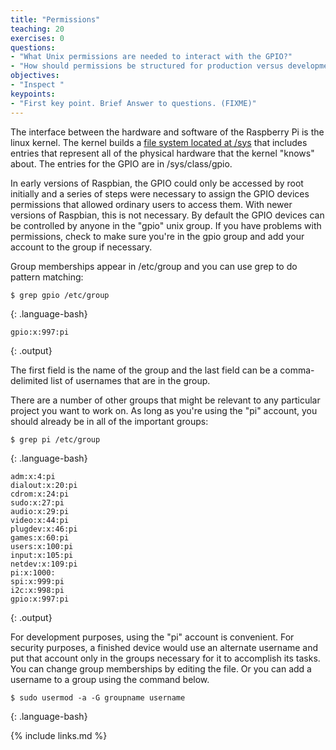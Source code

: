 ```yaml
---
title: "Permissions"
teaching: 20
exercises: 0
questions:
- "What Unix permissions are needed to interact with the GPIO?"
- "How should permissions be structured for production versus development?"
objectives:
- "Inspect "
keypoints:
- "First key point. Brief Answer to questions. (FIXME)"
---
```

The interface between the hardware and software of the Raspberry Pi is the linux kernel. The kernel builds a [file system located at /sys](https://man7.org/linux/man-pages/man5/sysfs.5.html) that includes entries that represent all of the physical hardware that the kernel "knows" about. The entries for the GPIO are in /sys/class/gpio.

In early versions of Raspbian, the GPIO could only be accessed by root initially and a series of steps were necessary to assign the GPIO devices permissions that allowed ordinary users to access them. With newer versions of Raspbian, this is not necessary. By default the GPIO devices can be controlled by anyone in the "gpio" unix group. If you have problems with permissions, check to make sure you're in the gpio group and add your account to the group if necessary.

Group memberships appear in /etc/group and you can use grep to do pattern matching:
~~~
$ grep gpio /etc/group
~~~
{: .language-bash}

~~~
gpio:x:997:pi
~~~
{: .output}

The first field is the name of the group and the last field can be a comma-delimited list of usernames that are in the group.

There are a number of other groups that might be relevant to any particular project you want to work on. As long as you're using the "pi" account, you should already be in all of the important groups:

~~~
$ grep pi /etc/group
~~~
{: .language-bash}

~~~
adm:x:4:pi
dialout:x:20:pi
cdrom:x:24:pi
sudo:x:27:pi
audio:x:29:pi
video:x:44:pi
plugdev:x:46:pi
games:x:60:pi
users:x:100:pi
input:x:105:pi
netdev:x:109:pi
pi:x:1000:
spi:x:999:pi
i2c:x:998:pi
gpio:x:997:pi
~~~
{: .output}

For development purposes, using the "pi" account is convenient. For security purposes, a finished device would use an alternate username and put that account only in the groups necessary for it to accomplish its tasks. You can change group memberships by editing the file. Or you can add a username to a group using the command below.

~~~
$ sudo usermod -a -G groupname username
~~~
{: .language-bash}

{% include links.md %}
